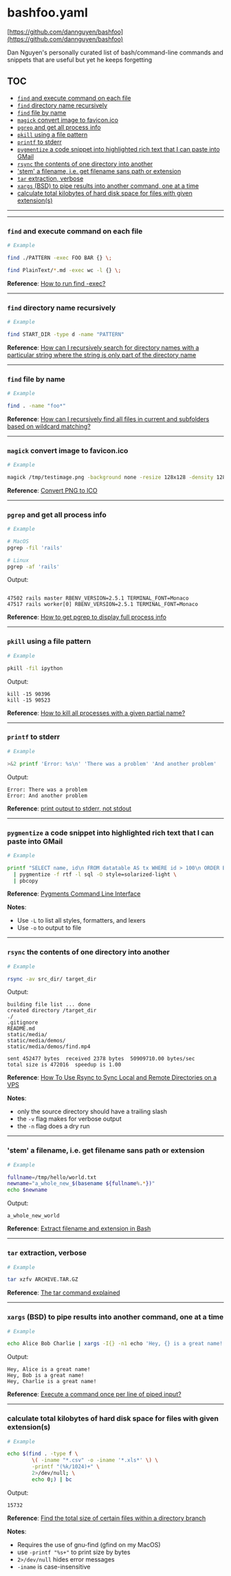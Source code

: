 
# bashfoo.yaml

[https://github.com/dannguyen/bashfoo](https://github.com/dannguyen/bashfoo)

Dan Nguyen's personally curated list of bash/command-line commands and snippets
  that are useful but yet he keeps forgetting


## TOC

- [`find` and execute command on each file](#manifest--find-and-execute-command-on-each-file)
- [`find` directory name recursively](#manifest--find-directory-name-recursively)
- [`find` file by name](#manifest--find-file-by-name)
- [`magick` convert image to favicon.ico](#manifest--magick-convert-image-to-favicon-ico)
- [`pgrep` and get all process info](#manifest--pgrep-and-get-all-process-info)
- [`pkill` using a file pattern](#manifest--pkill-using-a-file-pattern)
- [`printf` to stderr](#manifest--printf-to-stderr)
- [`pygmentize` a code snippet into highlighted rich text that I can paste into GMail](#manifest--pygmentize-a-code-snippet-into-highlighted-rich-text-that-i-can-paste-into-gmail)
- [`rsync` the contents of one directory into another](#manifest--rsync-the-contents-of-one-directory-into-another)
- ['stem' a filename, i.e. get filename sans path or extension](#manifest--stem-a-filename-i-e-get-filename-sans-path-or-extension)
- [`tar` extraction, verbose](#manifest--tar-extraction-verbose)
- [`xargs` (BSD) to pipe results into another command, one at a time](#manifest--xargs-bsd-to-pipe-results-into-another-command-one-at-a-time)
- [calculate total kilobytes of hard disk space for files with given extension(s)](#manifest-calculate-total-kilobytes-of-hard-disk-space-for-files-with-given-extension-s-)

------



-------------------------------
<a name="manifest--find-and-execute-command-on-each-file" id="manifest--find-and-execute-command-on-each-file"></a>

### `find` and execute command on each file

```sh
# Example

find ./PATTERN -exec FOO BAR {} \;

find PlainText/*.md -exec wc -l {} \;
```

**Reference**: [How to run find -exec?](https://unix.stackexchange.com/questions/12902/how-to-run-find-exec)


-------------------------------
<a name="manifest--find-directory-name-recursively" id="manifest--find-directory-name-recursively"></a>

### `find` directory name recursively

```sh
# Example

find START_DIR -type d -name "PATTERN"
```

**Reference**: [How can I recursively search for directory names with a particular string where the string is only part of the directory name](https://askubuntu.com/questions/153144/how-can-i-recursively-search-for-directory-names-with-a-particular-string-where)


-------------------------------
<a name="manifest--find-file-by-name" id="manifest--find-file-by-name"></a>

### `find` file by name

```sh
# Example

find . -name "foo*"
```

**Reference**: [How can I recursively find all files in current and subfolders based on wildcard matching?](https://stackoverflow.com/questions/5905054/how-can-i-recursively-find-all-files-in-current-and-subfolders-based-on-wildcard)


-------------------------------
<a name="manifest--magick-convert-image-to-favicon-ico" id="manifest--magick-convert-image-to-favicon-ico"></a>

### `magick` convert image to favicon.ico

```sh
# Example

magick /tmp/testimage.png -background none -resize 128x128 -density 128x128 favicon.ico
```

**Reference**: [Convert PNG to ICO](https://imagemagick.org/discourse-server/viewtopic.php?t=36031)


-------------------------------
<a name="manifest--pgrep-and-get-all-process-info" id="manifest--pgrep-and-get-all-process-info"></a>

### `pgrep` and get all process info

```sh
# Example

# MacOS
pgrep -fil 'rails'

# Linux
pgrep -af 'rails'
```

Output:

```

47502 rails master RBENV_VERSION=2.5.1 TERMINAL_FONT=Monaco
47517 rails worker[0] RBENV_VERSION=2.5.1 TERMINAL_FONT=Monaco
```

**Reference**: [How to get pgrep to display full process info](https://serverfault.com/questions/77162/how-to-get-pgrep-to-display-full-process-info)


-------------------------------
<a name="manifest--pkill-using-a-file-pattern" id="manifest--pkill-using-a-file-pattern"></a>

### `pkill` using a file pattern

```sh
# Example

pkill -fil ipython
```

Output:

```
kill -15 90396
kill -15 90523
```

**Reference**: [How to kill all processes with a given partial name?](https://stackoverflow.com/questions/8987037/how-to-kill-all-processes-with-a-given-partial-name)


-------------------------------
<a name="manifest--printf-to-stderr" id="manifest--printf-to-stderr"></a>

### `printf` to stderr

```sh
# Example

>&2 printf 'Error: %s\n' 'There was a problem' 'And another problem'
```

Output:

```
Error: There was a problem
Error: And another problem
```

**Reference**: [print output to stderr, not stdout](https://stackoverflow.com/questions/2990414/echo-that-outputs-to-stderr)


-------------------------------
<a name="manifest--pygmentize-a-code-snippet-into-highlighted-rich-text-that-i-can-paste-into-gmail" id="manifest--pygmentize-a-code-snippet-into-highlighted-rich-text-that-i-can-paste-into-gmail"></a>

### `pygmentize` a code snippet into highlighted rich text that I can paste into GMail

```sh
# Example

printf "SELECT name, id\n FROM datatable AS tx WHERE id > 100\n ORDER BY id ASC;" \
  | pygmentize -f rtf -l sql -O style=solarized-light \
  | pbcopy
```

**Reference**: [Pygments Command Line Interface](https://pygments.org/docs/cmdline/)

**Notes**: 


- Use `-L` to list all styles, formatters, and lexers
- Use `-o` to output to file


-------------------------------
<a name="manifest--rsync-the-contents-of-one-directory-into-another" id="manifest--rsync-the-contents-of-one-directory-into-another"></a>

### `rsync` the contents of one directory into another

```sh
# Example

rsync -av src_dir/ target_dir
```

Output:

```
building file list ... done
created directory /target_dir
./
.gitignore
README.md
static/media/
static/media/demos/
static/media/demos/find.mp4

sent 452477 bytes  received 2378 bytes  50909710.00 bytes/sec
total size is 472016  speedup is 1.00
```

**Reference**: [How To Use Rsync to Sync Local and Remote Directories on a VPS](https://www.digitalocean.com/community/tutorials/how-to-use-rsync-to-sync-local-and-remote-directories-on-a-vps)

**Notes**: 


- only the source directory should have a trailing slash
- the `-v` flag makes for verbose output
- the `-n` flag does a dry run


-------------------------------
<a name="manifest--stem-a-filename-i-e-get-filename-sans-path-or-extension" id="manifest--stem-a-filename-i-e-get-filename-sans-path-or-extension"></a>

### 'stem' a filename, i.e. get filename sans path or extension

```sh
# Example

fullname=/tmp/hello/world.txt
newname="a_whole_new_$(basename ${fullname%.*})"
echo $newname
```

Output:

```
a_whole_new_world
```

**Reference**: [Extract filename and extension in Bash](https://stackoverflow.com/questions/965053/extract-filename-and-extension-in-bash)


-------------------------------
<a name="manifest--tar-extraction-verbose" id="manifest--tar-extraction-verbose"></a>

### `tar` extraction, verbose

```sh
# Example

tar xzfv ARCHIVE.TAR.GZ
```

**Reference**: [The tar command explained](https://www.howtoforge.com/tutorial/linux-tar-command/)


-------------------------------
<a name="manifest--xargs-bsd-to-pipe-results-into-another-command-one-at-a-time" id="manifest--xargs-bsd-to-pipe-results-into-another-command-one-at-a-time"></a>

### `xargs` (BSD) to pipe results into another command, one at a time

```sh
# Example

echo Alice Bob Charlie | xargs -I{} -n1 echo 'Hey, {} is a great name!'
```

Output:

```
Hey, Alice is a great name!
Hey, Bob is a great name!
Hey, Charlie is a great name!
```

**Reference**: [Execute a command once per line of piped input?](https://unix.stackexchange.com/questions/7558/execute-a-command-once-per-line-of-piped-input)


-------------------------------
<a name="manifest-calculate-total-kilobytes-of-hard-disk-space-for-files-with-given-extension-s-" id="manifest-calculate-total-kilobytes-of-hard-disk-space-for-files-with-given-extension-s-"></a>

### calculate total kilobytes of hard disk space for files with given extension(s)

```sh
# Example

echo $(find . -type f \
        \( -iname "*.csv" -o -iname '*.xls*' \) \
        -printf "(%k/1024)+" \
        2>/dev/null; \
        echo 0;) | bc
```

Output:

```
15732
```

**Reference**: [Find the total size of certain files within a directory branch](https://unix.stackexchange.com/questions/41550/find-the-total-size-of-certain-files-within-a-directory-branch/148472)

**Notes**: 



- Requires the use of gnu-find (gfind on my MacOS)
- use `-printf "%s+"` to print size by bytes
- `2>/dev/null` hides error messages
- `-iname` is case-insensitive
